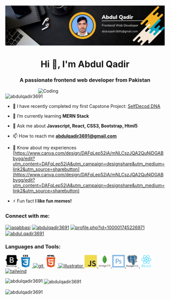 ![logo](https://github.com/abdulqadir3691/abdulqadir3691/blob/main/githun%20banner.png)
<h1 align="center">Hi 👋, I'm Abdul Qadir</h1>
<h3 align="center">A passionate frontend web developer from Pakistan</h3>

<img align="right" alt="Coding" width="400" src="https://miro.medium.com/v2/resize:fit:1358/1*w5W4vlki-8Y4R2Ti0mtwSw.gif">

<p align="left"> <img src="https://komarev.com/ghpvc/?username=abdulqadir3691&label=Profile%20views&color=0e75b6&style=flat" alt="abdulqadir3691" /> </p>

- 🔭 I have recently completed my first Capstone Project: [SelfDecod DNA](https://portfolio-abdulqadir3691.vercel.app/)

- 🌱 I’m currently learning **MERN Stack**

- 💬 Ask me about **Javascript, React, CSS3, Bootstrap, Html5**

- 📫 How to reach me **abdulqadir3691@gmail.com**

- 📄 Know about my experiences [https://www.canva.com/design/DAFqLep52iA/mNLCszJQA2QuNjDGABbygg/edit?utm_content=DAFqLep52iA&utm_campaign=designshare&utm_medium=link2&utm_source=sharebutton](https://www.canva.com/design/DAFqLep52iA/mNLCszJQA2QuNjDGABbygg/edit?utm_content=DAFqLep52iA&utm_campaign=designshare&utm_medium=link2&utm_source=sharebutton)

- ⚡ Fun fact **I like fun memes!**

<h3 align="left">Connect with me:</h3>
<p align="left">
<a href="https://twitter.com/iaqabbasi" target="blank"><img align="center" src="https://raw.githubusercontent.com/rahuldkjain/github-profile-readme-generator/master/src/images/icons/Social/twitter.svg" alt="iaqabbasi" height="30" width="40" /></a>
<a href="https://linkedin.com/in/abdulqadir3691" target="blank"><img align="center" src="https://raw.githubusercontent.com/rahuldkjain/github-profile-readme-generator/master/src/images/icons/Social/linked-in-alt.svg" alt="abdulqadir3691" height="30" width="40" /></a>
<a href="https://fb.com/profile.php?id=100001745226971" target="blank"><img align="center" src="https://raw.githubusercontent.com/rahuldkjain/github-profile-readme-generator/master/src/images/icons/Social/facebook.svg" alt="profile.php?id=100001745226971" height="30" width="40" /></a>
<a href="https://instagram.com/abdul.qadir3691" target="blank"><img align="center" src="https://raw.githubusercontent.com/rahuldkjain/github-profile-readme-generator/master/src/images/icons/Social/instagram.svg" alt="abdul.qadir3691" height="30" width="40" /></a>
</p>

<h3 align="left">Languages and Tools:</h3>
<p align="left"> <a href="https://getbootstrap.com" target="_blank" rel="noreferrer"> <img src="https://raw.githubusercontent.com/devicons/devicon/master/icons/bootstrap/bootstrap-plain-wordmark.svg" alt="bootstrap" width="40" height="40"/> </a> <a href="https://www.w3schools.com/css/" target="_blank" rel="noreferrer"> <img src="https://raw.githubusercontent.com/devicons/devicon/master/icons/css3/css3-original-wordmark.svg" alt="css3" width="40" height="40"/> </a> <a href="https://git-scm.com/" target="_blank" rel="noreferrer"> <img src="https://www.vectorlogo.zone/logos/git-scm/git-scm-icon.svg" alt="git" width="40" height="40"/> </a> <a href="https://www.w3.org/html/" target="_blank" rel="noreferrer"> <img src="https://raw.githubusercontent.com/devicons/devicon/master/icons/html5/html5-original-wordmark.svg" alt="html5" width="40" height="40"/> </a> <a href="https://www.adobe.com/in/products/illustrator.html" target="_blank" rel="noreferrer"> <img src="https://www.vectorlogo.zone/logos/adobe_illustrator/adobe_illustrator-icon.svg" alt="illustrator" width="40" height="40"/> </a> <a href="https://developer.mozilla.org/en-US/docs/Web/JavaScript" target="_blank" rel="noreferrer"> <img src="https://raw.githubusercontent.com/devicons/devicon/master/icons/javascript/javascript-original.svg" alt="javascript" width="40" height="40"/> </a> <a href="https://www.mongodb.com/" target="_blank" rel="noreferrer"> <img src="https://raw.githubusercontent.com/devicons/devicon/master/icons/mongodb/mongodb-original-wordmark.svg" alt="mongodb" width="40" height="40"/> </a> <a href="https://www.photoshop.com/en" target="_blank" rel="noreferrer"> <img src="https://raw.githubusercontent.com/devicons/devicon/master/icons/photoshop/photoshop-line.svg" alt="photoshop" width="40" height="40"/> </a> <a href="https://www.postgresql.org" target="_blank" rel="noreferrer"> <img src="https://raw.githubusercontent.com/devicons/devicon/master/icons/postgresql/postgresql-original-wordmark.svg" alt="postgresql" width="40" height="40"/> </a> <a href="https://reactjs.org/" target="_blank" rel="noreferrer"> <img src="https://raw.githubusercontent.com/devicons/devicon/master/icons/react/react-original-wordmark.svg" alt="react" width="40" height="40"/> </a> <a href="https://tailwindcss.com/" target="_blank" rel="noreferrer"> <img src="https://www.vectorlogo.zone/logos/tailwindcss/tailwindcss-icon.svg" alt="tailwind" width="40" height="40"/> </a> </p>

<p><img align="left" src="https://github-readme-stats.vercel.app/api/top-langs?username=abdulqadir3691&show_icons=true&locale=en&layout=compact" alt="abdulqadir3691" /></p>

<p>&nbsp;<img align="center" src="https://github-readme-stats.vercel.app/api?username=abdulqadir3691&show_icons=true&locale=en" alt="abdulqadir3691" /></p>

<p><img align="center" src="https://github-readme-streak-stats.herokuapp.com/?user=abdulqadir3691&" alt="abdulqadir3691" /></p>
